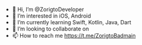 - 👋 Hi, I’m @ZorigtoDeveloper
- 👀 I’m interested in iOS, Android
- 🌱 I’m currently learning Swift, Kotlin, Java, Dart
- 💞️ I’m looking to collaborate on 
- 📫 How to reach me https://t.me/ZorigtoBadmain

<!---
ZorigtoDeveloper/ZorigtoDeveloper is a ✨ special ✨ repository because its `README.md` (this file) appears on your GitHub profile.
You can click the Preview link to take a look at your changes.
--->
